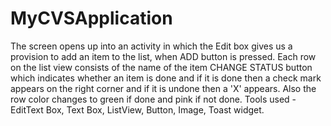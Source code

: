 # MyCVSApplication
The screen opens up into an activity in which the Edit box gives us a provision to add an item to the list, when ADD button is pressed.
Each row on the list view consists of the name of the item CHANGE STATUS button which indicates whether an item is done and 
if it is done then a check mark appears on the right corner and if it is undone then a 'X' appears. 
Also the row color changes to green if done and pink if not done.
Tools used - EditText Box, Text Box, ListView, Button, Image, Toast widget.  
